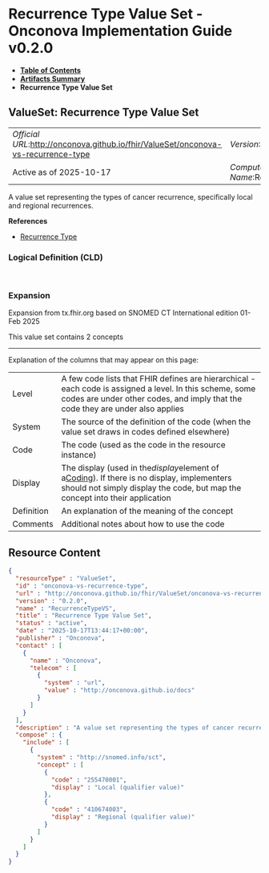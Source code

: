# Recurrence Type Value Set - Onconova Implementation Guide v0.2.0

* [**Table of Contents**](toc.md)
* [**Artifacts Summary**](artifacts.md)
* **Recurrence Type Value Set**

## ValueSet: Recurrence Type Value Set 

| | |
| :--- | :--- |
| *Official URL*:http://onconova.github.io/fhir/ValueSet/onconova-vs-recurrence-type | *Version*:0.2.0 |
| Active as of 2025-10-17 | *Computable Name*:RecurrenceTypeVS |

 
A value set representing the types of cancer recurrence, specifically local and regional recurrences. 

 **References** 

* [Recurrence Type](StructureDefinition-onconova-ext-recurrence-type.md)

### Logical Definition (CLD)

 

### Expansion

Expansion from tx.fhir.org based on SNOMED CT International edition 01-Feb 2025

This value set contains 2 concepts

-------

 Explanation of the columns that may appear on this page: 

| | |
| :--- | :--- |
| Level | A few code lists that FHIR defines are hierarchical - each code is assigned a level. In this scheme, some codes are under other codes, and imply that the code they are under also applies |
| System | The source of the definition of the code (when the value set draws in codes defined elsewhere) |
| Code | The code (used as the code in the resource instance) |
| Display | The display (used in the*display*element of a[Coding](http://hl7.org/fhir/R4/datatypes.html#Coding)). If there is no display, implementers should not simply display the code, but map the concept into their application |
| Definition | An explanation of the meaning of the concept |
| Comments | Additional notes about how to use the code |



## Resource Content

```json
{
  "resourceType" : "ValueSet",
  "id" : "onconova-vs-recurrence-type",
  "url" : "http://onconova.github.io/fhir/ValueSet/onconova-vs-recurrence-type",
  "version" : "0.2.0",
  "name" : "RecurrenceTypeVS",
  "title" : "Recurrence Type Value Set",
  "status" : "active",
  "date" : "2025-10-17T13:44:17+00:00",
  "publisher" : "Onconova",
  "contact" : [
    {
      "name" : "Onconova",
      "telecom" : [
        {
          "system" : "url",
          "value" : "http://onconova.github.io/docs"
        }
      ]
    }
  ],
  "description" : "A value set representing the types of cancer recurrence, specifically local and regional recurrences.",
  "compose" : {
    "include" : [
      {
        "system" : "http://snomed.info/sct",
        "concept" : [
          {
            "code" : "255470001",
            "display" : "Local (qualifier value)"
          },
          {
            "code" : "410674003",
            "display" : "Regional (qualifier value)"
          }
        ]
      }
    ]
  }
}

```
